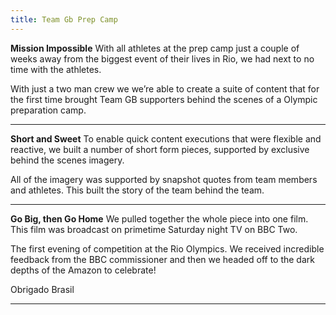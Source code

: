 ```yaml
---
title: Team Gb Prep Camp
---
```


<div class='video one-one'>
<div data-vimeo-url="//vimeo.com/214290937/572220356b" class='iframe'></div>
<a href='//vimeo.com/214290937' data-lity class='video-filter'></a>
</div>

**Mission Impossible** With all athletes at the prep camp just a couple of weeks away from the biggest event of their lives in Rio, we had next to no time with the athletes.

With just a two man crew we we’re able to create a suite of content that for the first time brought Team GB supporters behind the scenes of a Olympic preparation camp.

---

**Short and Sweet** To enable quick content executions that were flexible and reactive, we built a number of short form pieces, supported by exclusive behind the scenes imagery.

All of the imagery was supported by snapshot quotes from team members and athletes. 
This built the story of the team behind the team.

---

<div class='video one-one'>
<div data-vimeo-url="//vimeo.com/214291312/f2eafd311b" class='iframe'></div>
<a href='//vimeo.com/214291312' data-lity class='video-filter'></a>
</div>

**Go Big, then Go Home** We pulled together the whole piece into one film. This film was broadcast on primetime Saturday night TV on BBC Two.

The first evening of competition at the Rio Olympics. We received incredible feedback from the BBC commissioner and then we headed off to the dark depths of the Amazon to celebrate!

Obrigado Brasil

---